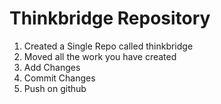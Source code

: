 # Thinkbridge Repository 

1. Created a Single Repo called thinkbridge
2. Moved all the work you have created 
3. Add Changes
4. Commit Changes
5. Push on github
 
